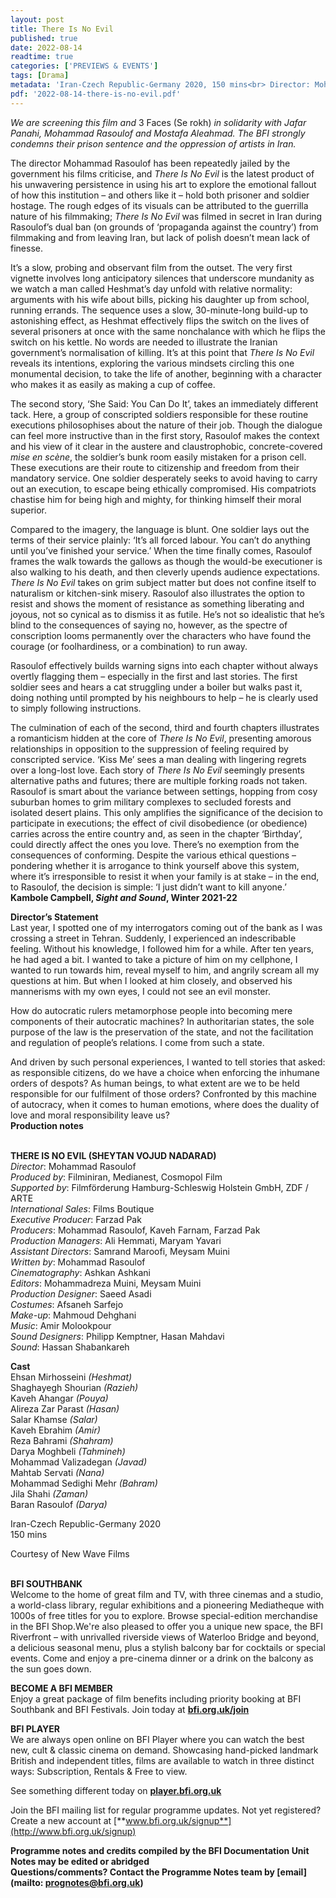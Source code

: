 ```yaml
---
layout: post
title: There Is No Evil
published: true
date: 2022-08-14
readtime: true
categories: ['PREVIEWS & EVENTS']
tags: [Drama]
metadata: 'Iran-Czech Republic-Germany 2020, 150 mins<br> Director: Mohammad Rasoulof'
pdf: '2022-08-14-there-is-no-evil.pdf'
---
```


_We are screening this film and_ 3 Faces (Se rokh) _in solidarity with Jafar Panahi, Mohammad Rasoulof and Mostafa Aleahmad. The BFI strongly condemns their prison sentence and the oppression of artists in Iran._

The director Mohammad Rasoulof has been repeatedly jailed by the government his films criticise, and _There Is No Evil_ is the latest product of his unwavering persistence in using his art to explore the emotional fallout of how this institution – and others like it – hold both prisoner and soldier hostage.  The rough edges of its visuals can be attributed to the guerrilla nature of his filmmaking; _There Is No Evil_ was filmed in secret in Iran during Rasoulof’s dual ban (on grounds of ‘propaganda against the country’) from filmmaking and from leaving Iran, but lack of polish doesn’t mean lack of finesse.

It’s a slow, probing and observant film from the outset. The very first vignette involves long anticipatory silences that underscore mundanity as we watch a man called Heshmat’s day unfold with relative normality: arguments with his wife about bills, picking his daughter up from school, running errands. The sequence uses a slow, 30-minute-long build-up to astonishing effect, as Heshmat effectively flips the switch on the lives of several prisoners at once with the same nonchalance with which he flips the switch on his kettle. No words are needed to illustrate the Iranian government’s normalisation of killing. It’s at this point that _There Is No Evil_ reveals its intentions, exploring the various mindsets circling this one monumental decision, to take the life of another, beginning with a character who makes it as easily as making a cup of coffee.

The second story, ‘She Said: You Can Do It’, takes an immediately different tack. Here, a group of conscripted soldiers responsible for these routine executions philosophises about the nature of their job. Though the dialogue can feel more instructive than in the first story, Rasoulof makes the context and his view of it clear in the austere and claustrophobic, concrete-covered _mise en scène_, the soldier’s bunk room easily mistaken for a prison cell. These executions are their route to citizenship and freedom from their mandatory service. One soldier desperately seeks to avoid having to carry out an execution, to escape being ethically compromised. His compatriots chastise him for being high and mighty, for thinking himself their moral superior.

Compared to the imagery, the language is blunt. One soldier lays out the terms of their service plainly: ‘It’s all forced labour. You can’t do anything until you’ve finished your service.’ When the time finally comes, Rasoulof frames the walk towards the gallows as though the would-be executioner is also walking to his death, and then cleverly upends audience expectations. _There Is No Evil_ takes on grim subject matter but does not confine itself to naturalism or kitchen-sink misery. Rasoulof also illustrates the option to resist and shows the moment of resistance as something liberating and joyous, not so cynical as to dismiss it as futile. He’s not so idealistic that he’s blind to the consequences of saying no, however, as the spectre of conscription looms permanently over the characters who have found the courage (or foolhardiness, or a combination) to run away.

Rasoulof effectively builds warning signs into each chapter without always overtly flagging them – especially in the first and last stories. The first soldier sees and hears a cat struggling under a boiler but walks past it, doing nothing until prompted by his neighbours to help – he is clearly used to simply  following instructions.

The culmination of each of the second, third and fourth chapters illustrates a romanticism hidden at the core of _There Is No Evil_, presenting amorous relationships in opposition to the suppression of feeling required by conscripted service. ‘Kiss Me’ sees a man dealing with lingering regrets over a long-lost love. Each story of _There Is No Evil_ seemingly presents alternative paths and futures; there are multiple forking roads not taken. Rasoulof is smart about the variance between settings, hopping from cosy suburban homes to grim military complexes to secluded forests and isolated desert plains. This only amplifies the significance of the decision to participate in executions; the effect of civil disobedience (or obedience) carries across the entire country and, as seen in the chapter ‘Birthday’, could directly affect the ones you love. There’s no exemption from the consequences of conforming. Despite the various ethical questions – pondering whether it is arrogance to think yourself above this system, where it’s irresponsible to resist it when your family is at stake – in the end, to Rasoulof, the decision is simple: ‘I just didn’t want to kill anyone.’  
**Kambole Campbell, _Sight and Sound_, Winter 2021-22**

**Director’s Statement**  
Last year, I spotted one of my interrogators coming out of the bank as I was crossing a street in Tehran. Suddenly, I experienced an indescribable feeling. Without his knowledge, I followed him for a while. After ten years, he had aged a bit. I wanted to take a picture of him on my cellphone, I wanted to run towards him, reveal myself to him, and angrily scream all my questions at him. But when I looked at him closely, and observed his mannerisms with my own eyes, I could not see an evil monster.

How do autocratic rulers metamorphose people into becoming mere components of their autocratic machines? In authoritarian states, the sole purpose of the law is the preservation of the state, and not the facilitation and regulation of people’s relations. I come from such a state.

And driven by such personal experiences, I wanted to tell stories that asked: as responsible citizens, do we have a choice when enforcing the inhumane orders of despots? As human beings, to what extent are we to be held responsible for our fulfilment of those orders? Confronted by this machine of autocracy, when it comes to human emotions, where does the duality of love and moral responsibility leave us?  
**Production notes**
<br><br>

**THERE IS NO EVIL (SHEYTAN VOJUD NADARAD)**  
_Director_: Mohammad Rasoulof  
_Produced by_: Filminiran, Medianest, Cosmopol Film  
_Supported by_: Filmförderung Hamburg-Schleswig Holstein GmbH, ZDF / ARTE  
_International Sales_: Films Boutique  
_Executive Producer_: Farzad Pak  
_Producers_: Mohammad Rasoulof, Kaveh Farnam, Farzad Pak  
_Production Managers_: Ali Hemmati, Maryam Yavari  
_Assistant Directors_: Samrand Maroofi,  Meysam Muini  
_Written by_: Mohammad Rasoulof  
_Cinematography_: Ashkan Ashkani  
_Editors_: Mohammadreza Muini, Meysam Muini  
_Production Designer_: Saeed Asadi  
_Costumes_: Afsaneh Sarfejo  
_Make-up_: Mahmoud Dehghani  
_Music_: Amir Molookpour  
_Sound Designers_: Philipp Kemptner,  Hasan Mahdavi  
_Sound_: Hassan Shabankareh

**Cast**  
Ehsan Mirhosseini _(Heshmat)_  
Shaghayegh Shourian _(Razieh)_  
Kaveh Ahangar _(Pouya)_  
Alireza Zar Parast _(Hasan)_  
Salar Khamse _(Salar)_  
Kaveh Ebrahim _(Amir)_  
Reza Bahrami _(Shahram)_  
Darya Moghbeli _(Tahmineh)_  
Mohammad Valizadegan _(Javad)_  
Mahtab Servati _(Nana)_  
Mohammad Sedighi Mehr _(Bahram)_  
Jila Shahi _(Zaman)_  
Baran Rasoulof _(Darya)_

Iran-Czech Republic-Germany 2020  
150 mins

Courtesy of New Wave Films
<br><br>

**BFI SOUTHBANK**  
Welcome to the home of great film and TV, with three cinemas and a studio, a world-class library, regular exhibitions and a pioneering Mediatheque with 1000s of free titles for you to explore. Browse special-edition merchandise in the BFI Shop.We&#39;re also pleased to offer you a unique new space, the BFI Riverfront – with unrivalled riverside views of Waterloo Bridge and beyond, a delicious seasonal menu, plus a stylish balcony bar for cocktails or special events. Come and enjoy a pre-cinema dinner or a drink on the balcony as the sun goes down.  

**BECOME A BFI MEMBER**  
Enjoy a great package of film benefits including priority booking at BFI Southbank and BFI Festivals. Join today at [**bfi.org.uk/join**](http://www.bfi.org.uk/join)  

**BFI PLAYER**  
 We are always open online on BFI Player where you can watch the best new, cult &amp; classic cinema on demand. Showcasing hand-picked landmark British and independent titles, films are available to watch in three distinct ways: Subscription, Rentals &amp; Free to view.  

See something different today on [**player.bfi.org.uk**](https://player.bfi.org.uk)  

Join the BFI mailing list for regular programme updates. Not yet registered? Create a new account at [**www.bfi.org.uk/signup**](http://www.bfi.org.uk/signup)

**Programme notes and credits compiled by the BFI Documentation Unit  
Notes may be edited or abridged  
Questions/comments? Contact the Programme Notes team by [email](mailto: prognotes@bfi.org.uk)**

<!--stackedit_data:
eyJoaXN0b3J5IjpbMTUxMzE1NTc3NF19
-->
